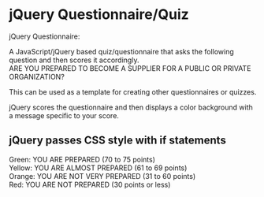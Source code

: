 # jQuery Questionnaire/Quiz
jQuery Questionnaire:   
   
A JavaScript/jQuery based quiz/questionnaire that asks the following question and then scores it accordingly.    
ARE YOU PREPARED TO BECOME A SUPPLIER FOR A PUBLIC OR PRIVATE ORGANIZATION?  

This can be used as a template for creating other questionnaires or quizzes.

jQuery scores the questionnaire and then displays a color background with a message specific to your score.

## jQuery passes CSS style with if statements

Green:   YOU ARE PREPARED             (70 to 75 points)   
Yellow:  YOU ARE ALMOST PREPARED      (61 to 69 points)  
Orange:  YOU ARE NOT VERY PREPARED    (31 to 60 points)  
Red:     YOU ARE NOT PREPARED         (30 points or less)  

